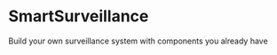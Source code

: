 SmartSurveillance
=================

Build your own surveillance system with components you already have
